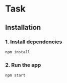 # Task
## Installation
### 1. Install dependencies
```bash
npm install
```

### 2. Run the app

```bash
npm start
```
